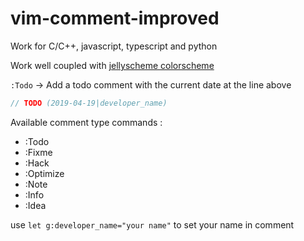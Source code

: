 # vim-comment-improved

Work for C/C++, javascript, typescript and python

Work well coupled with [jellyscheme colorscheme](https://github.com/nicolasvalognes/jellyscheme)

`:Todo` -> Add a todo comment with the current date at the line above
``` c
// TODO (2019-04-19|developer_name)
```
Available comment type commands :
* :Todo
* :Fixme
* :Hack
* :Optimize
* :Note
* :Info
* :Idea

use `let g:developer_name="your name"` to set your name in comment
